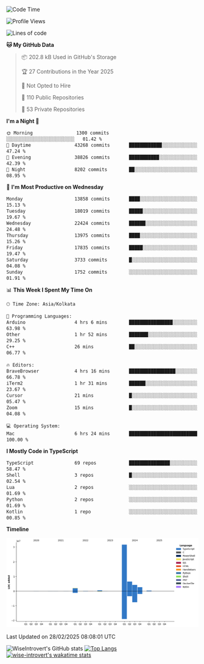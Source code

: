 <!--START_SECTION:waka-->
![Code Time](http://img.shields.io/badge/Code%20Time-2%2C229%20hrs%2050%20mins-blue)

![Profile Views](http://img.shields.io/badge/Profile%20Views-0-blue)

![Lines of code](https://img.shields.io/badge/From%20Hello%20World%20I%27ve%20Written-48.1%20million%20lines%20of%20code-blue)

**🐱 My GitHub Data** 

> 📦 202.8 kB Used in GitHub's Storage 
 > 
> 🏆 27 Contributions in the Year 2025
 > 
> 🚫 Not Opted to Hire
 > 
> 📜 110 Public Repositories 
 > 
> 🔑 53 Private Repositories 
 > 
**I'm a Night 🦉** 

```text
🌞 Morning                1300 commits        ░░░░░░░░░░░░░░░░░░░░░░░░░   01.42 % 
🌆 Daytime                43268 commits       ████████████░░░░░░░░░░░░░   47.24 % 
🌃 Evening                38826 commits       ███████████░░░░░░░░░░░░░░   42.39 % 
🌙 Night                  8202 commits        ██░░░░░░░░░░░░░░░░░░░░░░░   08.95 % 
```
📅 **I'm Most Productive on Wednesday** 

```text
Monday                   13858 commits       ████░░░░░░░░░░░░░░░░░░░░░   15.13 % 
Tuesday                  18019 commits       █████░░░░░░░░░░░░░░░░░░░░   19.67 % 
Wednesday                22424 commits       ██████░░░░░░░░░░░░░░░░░░░   24.48 % 
Thursday                 13975 commits       ████░░░░░░░░░░░░░░░░░░░░░   15.26 % 
Friday                   17835 commits       █████░░░░░░░░░░░░░░░░░░░░   19.47 % 
Saturday                 3733 commits        █░░░░░░░░░░░░░░░░░░░░░░░░   04.08 % 
Sunday                   1752 commits        ░░░░░░░░░░░░░░░░░░░░░░░░░   01.91 % 
```


📊 **This Week I Spent My Time On** 

```text
🕑︎ Time Zone: Asia/Kolkata

💬 Programming Languages: 
Arduino                  4 hrs 6 mins        ████████████████░░░░░░░░░   63.98 % 
Other                    1 hr 52 mins        ███████░░░░░░░░░░░░░░░░░░   29.25 % 
C++                      26 mins             ██░░░░░░░░░░░░░░░░░░░░░░░   06.77 % 

🔥 Editors: 
BraveBrowser             4 hrs 16 mins       █████████████████░░░░░░░░   66.78 % 
iTerm2                   1 hr 31 mins        ██████░░░░░░░░░░░░░░░░░░░   23.67 % 
Cursor                   21 mins             █░░░░░░░░░░░░░░░░░░░░░░░░   05.47 % 
Zoom                     15 mins             █░░░░░░░░░░░░░░░░░░░░░░░░   04.08 % 

💻 Operating System: 
Mac                      6 hrs 24 mins       █████████████████████████   100.00 % 
```

**I Mostly Code in TypeScript** 

```text
TypeScript               69 repos            ███████████████░░░░░░░░░░   58.47 % 
Shell                    3 repos             █░░░░░░░░░░░░░░░░░░░░░░░░   02.54 % 
Lua                      2 repos             ░░░░░░░░░░░░░░░░░░░░░░░░░   01.69 % 
Python                   2 repos             ░░░░░░░░░░░░░░░░░░░░░░░░░   01.69 % 
Kotlin                   1 repo              ░░░░░░░░░░░░░░░░░░░░░░░░░   00.85 % 
```



**Timeline**

![Lines of Code chart](https://raw.githubusercontent.com/wise-introvert/wise-introvert/master/assets/bar_graph.png)


 Last Updated on 28/02/2025 08:08:01 UTC
<!--END_SECTION:waka-->

![WiseIntrovert's GitHub stats](https://github-readme-stats.vercel.app/api?username=wise-introvert&count_private=true&show_icons=true)
[![Top Langs](https://github-readme-stats.vercel.app/api/top-langs/?username=wise-introvert&langs_count=10)](https://github.com/anuraghazra/github-readme-stats)
[![wise-introvert's wakatime stats](https://github-readme-stats.vercel.app/api/wakatime?username=wiseintrovert)](https://github.com/anuraghazra/github-readme-stats)
